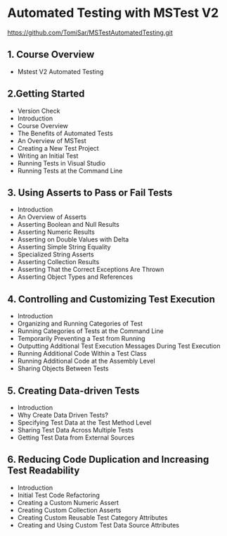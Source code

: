 # Automated Testing with MSTest V2
https://github.com/TomiSar/MSTestAutomatedTesting.git

## 1. Course Overview
* Mstest V2 Automated Testing

## 2.Getting Started
* Version Check	
* Introduction		
* Course Overview
* The Benefits of Automated Tests
* An Overview of MSTest
* Creating a New Test Project
* Writing an Initial Test
* Running Tests in Visual Studio
* Running Tests at the Command Line

## 3. Using Asserts to Pass or Fail Tests
* Introduction		
* An Overview of Asserts
* Asserting Boolean and Null Results
* Asserting Numeric Results
* Asserting on Double Values with Delta
* Asserting Simple String Equality
* Specialized String Asserts
* Asserting Collection Results
* Asserting That the Correct Exceptions Are Thrown
* Asserting Object Types and References

## 4. Controlling and Customizing Test Execution
* Introduction
* Organizing and Running Categories of Test
* Running Categories of Tests at the Command Line
* Temporarily Preventing a Test from Running
* Outputting Additional Test Execution Messages During Test Execution
* Running Additional Code Within a Test Class
* Running Additional Code at the Assembly Level
* Sharing Objects Between Tests	

## 5. Creating Data-driven Tests
* Introduction
* Why Create Data Driven Tests?
* Specifying Test Data at the Test Method Level
* Sharing Test Data Across Multiple Tests
* Getting Test Data from External Sources

## 6. Reducing Code Duplication and Increasing Test Readability
* Introduction
* Initial Test Code Refactoring
* Creating a Custom Numeric Assert
* Creating Custom Collection Asserts
* Creating Custom Reusable Test Category Attributes
* Creating and Using Custom Test Data Source Attributes